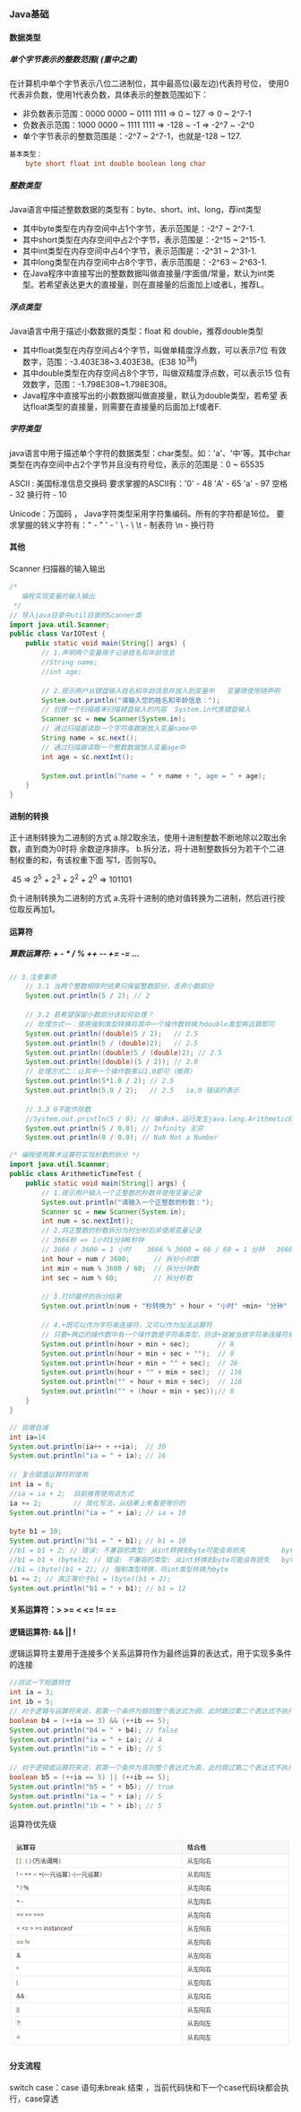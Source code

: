 ### Java基础

#### 数据类型

##### 单个字节表示的整数范围( (重中之重) 

在计算机中单个字节表示八位二进制位，其中最高位(最左边)代表符号位，
使用0代表非负数，使用1代表负数，具体表示的整数范围如下：

+ 非负数表示范围：0000 0000 ~ 0111 1111 => 0 ~ 127 => 0 ~ 2^7-1
+ 负数表示范围：1000 0000 ~ 1111 1111 => -128 ~ -1 => -2^7 ~ -2^0
+  单个字节表示的整数范围是：-2^7 ~ 2^7-1，也就是-128 ~ 127.

```java
基本类型：
    byte short float int double boolean long char
```

##### 整数类型

 Java语言中描述整数数据的类型有：byte、short、int、long，荐int类型

+ 其中byte类型在内存空间中占1个字节，表示范围是：-2^7 ~ 2^7-1.
+ 其中short类型在内存空间中占2个字节，表示范围是：-2^15 ~ 2^15-1.
+ 其中int类型在内存空间中占4个字节，表示范围是：-2^31 ~ 2^31-1.
+ 其中long类型在内存空间中占8个字节，表示范围是：-2^63 ~ 2^63-1.
+ 在Java程序中直接写出的整数数据叫做直接量/字面值/常量，默认为int类
  型。若希望表达更大的直接量，则在直接量的后面加上l或者L，推荐L。

##### 浮点类型

 Java语言中用于描述小数数据的类型：float 和 double，推荐double类型

+ 其中float类型在内存空间占4个字节，叫做单精度浮点数，可以表示7位
  有效数字，范围：-3.403E38~3.403E38。(E38  10<sup>38</sup>)
+ 其中double类型在内存空间占8个字节，叫做双精度浮点数，可以表示15
  位有效数字，范围：-1.798E308~1.798E308。
+ Java程序中直接写出的小数数据叫做直接量，默认为double类型，若希望
  表达float类型的直接量，则需要在直接量的后面加上f或者F.

##### 字符类型

java语言中用于描述单个字符的数据类型：char类型。如：'a'、'中'等。其中char类型在内存空间中占2个字节并且没有符号位，表示的范围是：0 ~ 65535 

ASCII : 美国标准信息交换码
 要求掌握的ASCII有：'0' - 48 'A' - 65 'a' - 97 空格 - 32 换行符 - 10

Unicode：万国码 ， Java字符类型采用字符集编码。所有的字符都是16位。
 要求掌握的转义字符有：\" - " \' - ' \\ - \ \t - 制表符 \n - 换行符



#### 其他

Scanner 扫描器的输入输出

```java
/*
   编程实现变量的输入输出
 */
// 导入java目录中util目录的Scanner类
import java.util.Scanner; 
public class VarIOTest {
	public static void main(String[] args) {
		// 1.声明两个变量用于记录姓名和年龄信息
		//String name;
		//int age;
		
		// 2.提示用户从键盘输入姓名和年龄信息并放入到变量中   变量随使用随声明
		System.out.println("请输入您的姓名和年龄信息：");
		// 创建一个扫描器来扫描键盘输入的内容  System.in代表键盘输入
		Scanner sc = new Scanner(System.in);
		// 通过扫描器读取一个字符串数据放入变量name中
		String name = sc.next();
		// 通过扫描器读取一个整数数据放入变量age中
		int age = sc.nextInt();

		System.out.println("name = " + name + ", age = " + age);
	}
}
```

#### 进制的转换

 正十进制转换为二进制的方式
			a.除2取余法，使用十进制整数不断地除以2取出余数，直到商为0时将
余数逆序排序。
			b.拆分法，将十进制整数拆分为若干个二进制权重的和，有该权重下面
写1，否则写0。

​			45 => 2<sup>5</sup> + 2<sup>3</sup>  + 2<sup>2</sup>  + 2<sup>0</sup>  => 101101

负十进制转换为二进制的方式
			a.先将十进制的绝对值转换为二进制，然后进行按位取反再加1。

#### 运算符

##### 算数运算符:  +  -  *  /  %   ++  --  +=   -= ...

```java
// 3.注意事项
    // 3.1 当两个整数相除时结果只保留整数部分，丢弃小数部分
    System.out.println(5 / 2); // 2

    // 3.2 若希望保留小数部分该如何处理？
    // 处理方式一：使用强制类型转换将其中一个操作数转换为double类型再运算即可
    System.out.println((double)5 / 2);   // 2.5
    System.out.println(5 / (double)2);   // 2.5
    System.out.println((double)5 / (double)2); // 2.5
    System.out.println((double)(5 / 2)); // 2.0
    // 处理方式二：让其中一个操作数乘以1.0即可（推荐）
    System.out.println(5*1.0 / 2); // 2.5
    System.out.println(5.0 / 2);   // 2.5   ia.0 错误的表示

    // 3.3 0不能作除数
    //System.out.println(5 / 0); // 编译ok，运行发生java.lang.ArithmeticException(算术异常 记住): / by zero
    System.out.println(5 / 0.0); // Infinity 无穷
    System.out.println(0 / 0.0); // NaN Not a Number
```

```java
/* 编程使用算术运算符实现秒数的拆分 */
import java.util.Scanner; 
public class ArithmeticTimeTest {
	public static void main(String[] args) {
		// 1.提示用户输入一个正整数的秒数并使用变量记录
		System.out.println("请输入一个正整数的秒数：");
		Scanner sc = new Scanner(System.in);
		int num = sc.nextInt();
		// 2.将正整数的秒数拆分为时分秒后并使用变量记录
		// 3666秒 => 1小时1分钟6秒钟
		// 3666 / 3600 = 1 小时    3666 % 3600 = 66 / 60 = 1 分钟   3666 % 60 = 6 秒钟 
		int hour = num / 3600;      // 拆分小时数
		int min = num % 3600 / 60;  // 拆分分钟数
		int sec = num % 60;         // 拆分秒数
		
		// 3.打印最终的拆分结果
		System.out.println(num + "秒转换为" + hour + "小时" +min+ "分钟" +sec+ "秒钟");

		// 4.+既可以作为字符串连接符，又可以作为加法运算符
		// 只要+两边的操作数中有一个操作数是字符串类型，则该+就被当做字符串连接符处理，否则当做加法运算符处理
		System.out.println(hour + min + sec);       // 8
		System.out.println(hour + min + sec + "");  // 8
		System.out.println(hour + min + "" + sec);  // 26
		System.out.println(hour + "" + min + sec);  // 116
		System.out.println("" + hour + min + sec);  // 116
		System.out.println("" + (hour + min + sec));// 8
	}
}
```

```java
// 自增自减
int ia=14
System.out.println(ia++ + ++ia);  // 30
System.out.println("ia = " + ia); // 16

// 复合赋值运算符的使用
int ia = 8;
//ia = ia + 2;  目前推荐使用该方式
ia += 2;        // 简化写法，从结果上来看是等价的
System.out.println("ia = " + ia); // ia = 10

byte b1 = 10;
System.out.println("b1 = " + b1); // b1 = 10
//b1 = b1 + 2; // 错误: 不兼容的类型: 从int转换到byte可能会有损失         byte + int 相加结果还是int类型
//b1 = b1 + (byte)2; // 错误: 不兼容的类型: 从int转换到byte可能会有损失   byte + byte 相加结果还是int类型  编译器优化
//b1 = (byte)(b1 + 2); // 强制类型转换，将int类型转换为byte
b1 += 2; // 真正等价于b1 = (byte)(b1 + 2);
System.out.println("b1 = " + b1); // b1 = 12
```

#### 关系运算符：>  >=  <  <=  !=  == 

#### 逻辑运算符:  && ||  ! 

逻辑运算符主要用于连接多个关系运算符作为最终运算的表达式，用于实现多条件的连接

```java
//测试一下短路特性
int ia = 3;
int ib = 5;
// 对于逻辑与运算符来说，若第一个条件为假则整个表达式为假，此时跳过第二个表达式不执行
boolean b4 = (++ia == 3) && (++ib == 5);
System.out.println("b4 = " + b4); // false
System.out.println("ia = " + ia); // 4
System.out.println("ib = " + ib); // 5

// 对于逻辑或运算符来说，若第一个条件为真则整个表达式为真，此时跳过第二个表达式不执行
boolean b5 = (++ia == 5) || (++ib == 5);
System.out.println("b5 = " + b5); // true
System.out.println("ia = " + ia); // 5
System.out.println("ib = " + ib); // 5
```

运算符优先级

![](./image/02运算符的优先级.png)

#### 分支流程

switch case：case 语句未break 结束 ，当前代码快和下一个case代码块都会执行，case穿透



